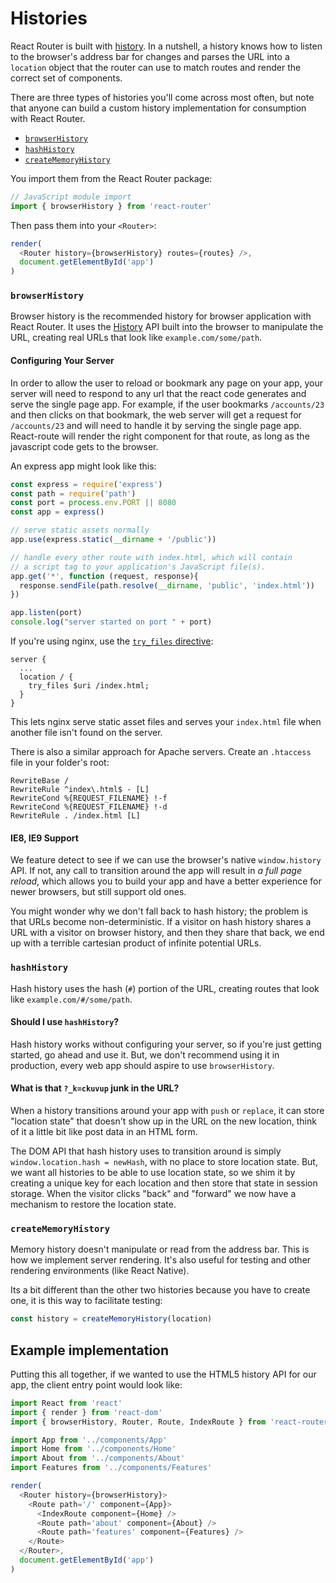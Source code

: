 # Histories

React Router is built with [history](https://github.com/reactjs/history).
In a nutshell, a history knows how to listen to the browser's address
bar for changes and parses the URL into a `location` object that the
router can use to match routes and render the correct set of components.

There are three types of histories you'll come across most often, but
note that anyone can build a custom history implementation for
consumption with React Router.

- [`browserHistory`](#browserhistory)
- [`hashHistory`](#hashhistory)
- [`createMemoryHistory`](#creatememoryhistory)

You import them from the React Router package:

```js
// JavaScript module import
import { browserHistory } from 'react-router'
```

Then pass them into your `<Router>`:

```js
render(
  <Router history={browserHistory} routes={routes} />,
  document.getElementById('app')
)
```

### `browserHistory`
Browser history is the recommended history for browser application with React Router. It uses the [History](https://developer.mozilla.org/en-US/docs/Web/API/History) API built into the browser to manipulate the URL, creating real URLs that look like `example.com/some/path`.

#### Configuring Your Server

In order to allow the user to reload or bookmark any page on your app, your server will need to respond to any url that the react code generates and serve the single page app. For example, if the user bookmarks `/accounts/23` and then clicks on that bookmark, the web server will get a request for `/accounts/23` and will need to handle it by serving the single page app. React-route will render the right component for that route, as long as the javascript code gets to the browser.

An express app might look like this:

```js
const express = require('express')
const path = require('path')
const port = process.env.PORT || 8080
const app = express()

// serve static assets normally
app.use(express.static(__dirname + '/public'))

// handle every other route with index.html, which will contain
// a script tag to your application's JavaScript file(s).
app.get('*', function (request, response){
  response.sendFile(path.resolve(__dirname, 'public', 'index.html'))
})

app.listen(port)
console.log("server started on port " + port)
```

If you're using nginx, use the [`try_files` directive](http://nginx.org/en/docs/http/ngx_http_core_module.html#try_files):

```
server {
  ...
  location / {
    try_files $uri /index.html;
  }
}
```

This lets nginx serve static asset files and serves your `index.html` file when another file isn't found on the server.

There is also a similar approach for Apache servers. Create an `.htaccess` file in your folder's root:

```
RewriteBase /
RewriteRule ^index\.html$ - [L]
RewriteCond %{REQUEST_FILENAME} !-f
RewriteCond %{REQUEST_FILENAME} !-d
RewriteRule . /index.html [L]
```

#### IE8, IE9 Support
We feature detect to see if we can use the browser's native `window.history` API. If not, any call to transition around the app will result in _a full page reload_, which allows you to build your app and have a better experience for newer browsers, but still support old ones.

You might wonder why we don't fall back to hash history; the problem is that URLs become non-deterministic. If a visitor on hash history shares a URL with a visitor on browser history, and then they share that back, we end up with a terrible cartesian product of infinite potential URLs.

### `hashHistory`
Hash history uses the hash (`#`) portion of the URL, creating routes that look like `example.com/#/some/path`.

#### Should I use `hashHistory`?
Hash history works without configuring your server, so if you're just getting started, go ahead and use it. But, we don't recommend using it in production, every web app should aspire to use `browserHistory`.

#### What is that `?_k=ckuvup` junk in the URL?
When a history transitions around your app with `push` or `replace`, it can store "location state" that doesn't show up in the URL on the new location, think of it a little bit like post data in an HTML form.

The DOM API that hash history uses to transition around is simply `window.location.hash = newHash`, with no place to store location state.  But, we want all histories to be able to use location state, so we shim it by creating a unique key for each location and then store that state in session storage. When the visitor clicks "back" and "forward" we now have a mechanism to restore the location state.

### `createMemoryHistory`
Memory history doesn't manipulate or read from the address bar. This is how we implement server rendering. It's also useful for testing and other rendering environments (like React Native).

Its a bit different than the other two histories because you have to
create one, it is this way to facilitate testing:

```js
const history = createMemoryHistory(location)
```

## Example implementation

Putting this all together, if we wanted to use the HTML5 history API for our
app, the client entry point would look like:

```js
import React from 'react'
import { render } from 'react-dom'
import { browserHistory, Router, Route, IndexRoute } from 'react-router'

import App from '../components/App'
import Home from '../components/Home'
import About from '../components/About'
import Features from '../components/Features'

render(
  <Router history={browserHistory}>
    <Route path='/' component={App}>
      <IndexRoute component={Home} />
      <Route path='about' component={About} />
      <Route path='features' component={Features} />
    </Route>
  </Router>,
  document.getElementById('app')
)
```
